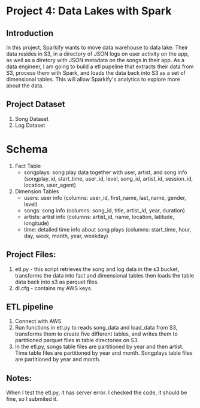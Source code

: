 # Project 4: Data Lakes with Spark

## Introduction

In this project, Sparkify wants to move data warehouse to data lake. Their data resides in S3, in a directory of JSON logs on user activity on the app, as well as a diretory with JSON metadata on the songs in their app. As a data engineer, I am going to build a etl pupeline that extracts their data from S3, process them with Spark, and loads the data back into S3 as a set of dimensional tables. This will allow Sparkify's analytics to explore more about the data.

## Project Dataset
1. Song Dataset
2. Log Dataset

# Schema 

1. Fact Table
    - songplays: song play data together with user, artist, and song info (songplay_id, start_time, user_id, level, song_id, artist_id, session_id, location, user_agent)
2. Dimension Tables
    - users: user info (columns: user_id, first_name, last_name, gender, level)
    - songs: song info (columns: song_id, title, artist_id, year, duration)
    - artists: artist info (columns: artist_id, name, location, latitude, longitude)
    - time: detailed time info about song plays (columns: start_time, hour, day, week, month, year, weekday)
    
## Project Files:
1. etl.py - this script retrieves the song and log data in the s3 bucket, transforms the data into fact and dimensional tables then loads the table data back into s3 as parquet files.
2. dl.cfg - contains my AWS keys.

## ETL pipeline
1. Connect with AWS
2. Run functions in etl.py to reads song_data and load_data from S3, transforms them to create five different tables, and writes them to partitioned parquet files in table directories on S3.
3. In the etl.py, songs table files are partitioned by year and then artist. Time table files are partitioned by year and month. Songplays table files are partitioned by year and month.

## Notes:
When I test the etl.py, it has server error. I checked the code, it should be fine, so I submited it.